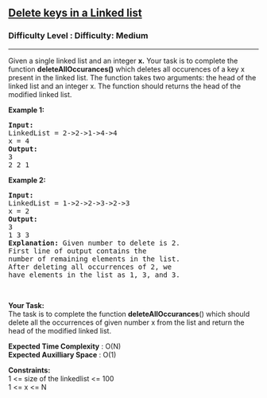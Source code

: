 <h2><a href="https://www.geeksforgeeks.org/problems/delete-keys-in-a-linked-list/1?page=1&difficulty=Medium&status=unsolved&sortBy=submissions">Delete keys in a Linked list</a></h2><h3>Difficulty Level : Difficulty: Medium</h3><hr><div class="problems_problem_content__Xm_eO"><p>Given a single linked list and an integer <strong>x.</strong> Your task is to complete the function <strong>deleteAllOccurances()</strong> which deletes all occurences of a key x present in the linked list. The function takes two arguments: the head of the linked list and an integer x. The function should&nbsp;returns the head of the modified linked list.</p>

<p><strong>Example 1:</strong></p>

<pre><strong>Input:
</strong>LinkedList = 2-&gt;2-&gt;1-&gt;4-&gt;4
x = 4
<strong>Output: 
</strong>3
2 2 1<strong> </strong>
</pre>

<p><strong>Example 2:</strong></p>

<pre><strong>Input:
</strong>LinkedList = 1-&gt;2-&gt;2-&gt;3-&gt;2-&gt;3
x = 2
<strong>Output: 
</strong>3
1 3 3<strong>
Explanation:</strong> Given number to delete is 2.
First line of output contains the 
number of remaining elements in the list.
After deleting all occurrences of 2, we
have elements in the list as 1, 3, and 3.
</pre>

<p>&nbsp;</p>

<p><strong>Your Task:</strong><br>
The task is to complete the function&nbsp;<strong>deleteAllOccurances</strong>() which should delete all the occurrences of given number x from the list and&nbsp;return the head of the modified linked list.</p>

<p><strong>Expected Time Complexity</strong> : O(N)<br>
<strong>Expected Auxilliary Space</strong> : O(1)</p>

<p><strong>Constraints:</strong><br>
1 &lt;= size of the linkedlist&nbsp;&lt;= 100<br>
1 &lt;= x &lt;= N</p>
</div>